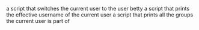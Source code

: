  a script that switches the current user to the user betty
a script that prints the effective username of the current user
a script that prints all the groups the current user is part of
